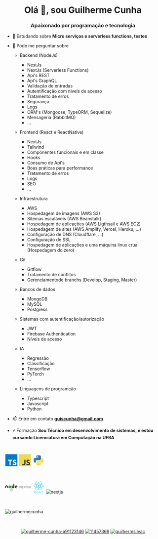 <h1 align="center">Olá 👋, sou Guilherme Cunha</h1>
<h3 align="center">Apaixonado por programação e tecnologia</h3>

- 🌱 Estudando sobre **Micro serviços e serverless functions, testes**
<!-- 
- 👯 Desenvolvendo o projeto [Emails Temporários](https://emailstemporarios.com.br/)
- 👨‍💻 Veja alguns dos meus projetos em [https://github.com/GuilhermeCunha?tab=repositories](https://github.com/GuilhermeCunha?tab=repositories)
-->
- 💬 Pode me perguntar sobre
    
    - Backend (NodeJs)
        - NestJs
        - NextJs (Serverless Functions)
        - Api's REST
        - Api's GraphQL
        - Validação de entradas
        - Autentificação com niveis de acesso
        - Tratamento de erros
        - Segurança
        - Logs
        - ORM's (Mongoose, TypeORM, Sequelize)
        - Mensageria (RabbitMQ)
        - ...
    
    - Frontend (React e ReactNative)
        - NextJs
        - Tailwind
        - Componentes funcionais e em classe
        - Hooks
        - Consumo de Api's
        - Boas práticas para performance
        - Tratamento de erros
        - Logs
        - SEO
        - ...
    
    - Infraestrutura
        - AWS
        - Hospedagem de imagens (AWS S3)
        - Sitemas escaláveis (AWS Beanstalk)
        - Hospedagem de aplicações (AWS Ligthsail e AWS EC2)
        - Hospedagem de sites (AWS Amplify, Vercel, Heroku, ...)
        - Configuração de DNS (Cloudflare, ...)
        - Configuração de SSL
        - Hospedagem de aplicações e uma máquina linux crua (Hospedagem do zero)
    
    - Git
        - Gitflow
        - Tratamento de conflitos
        - Gerenciamentode branchs (Develop, Staging, Master)
    
    - Bancos de dados
        - MongoDB
        - MySQL
        - Postgress
    
    - Sistemas com autentificação/autorização
        - JWT
        - Firebase Authentication
        - Níveis de acesso
    
    - IA
        - Regressão
        - Classificação
        - Tensorflow
        - PyTorch
        - ...
    
    - Linguagens de programção
        - Typescript
        - Javascript
        - Python

- 📫 Entre em contato **guiscunha@gmail.com**

- ⚡ Formação **Sou Técnico em desenvolvimento de sistemas, e estou cursando Licenciatura em Computação na UFBA**

<p>&nbsp;</p>
<p align="left">
    <img src="https://raw.githubusercontent.com/devicons/devicon/master/icons/typescript/typescript-original.svg" alt="typescript" width="40" height="40"/>
    <img src="https://raw.githubusercontent.com/devicons/devicon/master/icons/javascript/javascript-original.svg" alt="javascript" width="40" height="40"/>
    <img src="https://raw.githubusercontent.com/devicons/devicon/master/icons/python/python-original.svg" alt="python" width="40" height="40"/>
</p>
<p>&nbsp;</p>
<p align="left">
    <img src="https://raw.githubusercontent.com/devicons/devicon/master/icons/nodejs/nodejs-original-wordmark.svg" alt="nodejs" width="40" height="40"/>
    <img src="https://raw.githubusercontent.com/devicons/devicon/master/icons/express/express-original-wordmark.svg" alt="express" width="40" height="40"/>
    <img src="https://raw.githubusercontent.com/devicons/devicon/master/icons/react/react-original-wordmark.svg" alt="react" width="40" height="40"/> 
    <img src="https://cdn.worldvectorlogo.com/logos/nextjs-3.svg" alt="nextjs" width="40" height="40"/> 
</p>
<p>&nbsp;</p>
<p>
    <img align="center" src="https://github-readme-stats.vercel.app/api?username=guilhermecunha&show_icons=true" alt="guilhermecunha"/>
</p>
<p>&nbsp;</p>
<p align="center">
    <a href="https://linkedin.com/in/guilherme-cunha-a91123146" target="blank"><img align="center" src="https://cdn.jsdelivr.net/npm/simple-icons@3.0.1/icons/linkedin.svg" alt="guilherme-cunha-a91123146" height="30" width="30" /></a>
    <a href="https://stackoverflow.com/users/11457369" target="blank"><img align="center" src="https://cdn.jsdelivr.net/npm/simple-icons@3.0.1/icons/stackoverflow.svg" alt="11457369" height="30" width="30" /></a>
    <a href="https://instagram.com/guilhermsilvac" target="blank"><img align="center" src="https://cdn.jsdelivr.net/npm/simple-icons@3.0.1/icons/instagram.svg" alt="guilhermsilvac" height="30" width="30" /></a>
</p>
